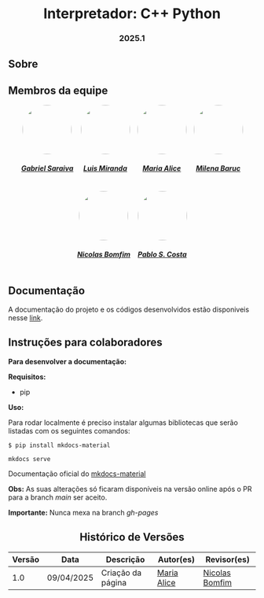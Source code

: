 <h1 align="center"> Interpretador: C++ Python</h1>
<h3 align="center"> 2025.1 </h3>

## Sobre



## Membros da equipe


<center>

<div style="display: flex; flex-direction: row; gap: 15px; flex-wrap: wrap; justify-content: center;" >
    <div>
        <a href="https://github.com/gabrielsarcan">
                <img style="border-radius: 50%;"         src="https://github.com/gabrielsarcan.png" width="100px;"/>
                <h5 class="text-center">Gabriel Saraiva</h5>
        </a>
    </div>
    <div>
        <a href="https://github.com/LuisMiranda10">
                <img style="border-radius: 50%;"         src="https://github.com/LuisMiranda10.png" width="100px;"/>
                <h5 class="text-center">Luis Miranda</h5>
        </a>
    </div>
    <div>
        <a href="https://github.com/Maliz30">
                <img style="border-radius: 50%;"         src="https://github.com/Maliz30.png" width="100px;"/>
                <h5 class="text-center">Maria Alice</h5>
        </a>
    </div>
        <div>
        <a href="https://github.com/MilenaBaruc">
                <img style="border-radius: 50%;"         src="https://github.com/MilenaBaruc.png" width="100px;"/>
                <h5 class="text-center">Milena Baruc</h5>
        </a>
    </div>
    <div>
        <a href="https://github.com/NickGehjk">
                <img style="border-radius: 50%;"         src="https://github.com/NickGehjk.png" width="100px;"/>
                <h5 class="text-center">Nicolas Bomfim</h5>
        </a>
    </div>
    <div>
        <a href="https://github.com/pabloheika">
                <img style="border-radius: 50%;"         src="https://github.com/pabloheika.png" width="100px;"/>
                <h5 class="text-center">Pablo S. Costa</h5>
        </a>
    </div>
</div>
    
</center>

## Documentação
A documentação do projeto e os códigos desenvolvidos estão disponiveis nesse [link](https://github.com/Maliz30/Interpretador_Cpp-Py).

## Instruções para colaboradores

**Para desenvolver a documentação:**

**Requisitos:**

- pip

**Uso:**

Para rodar localmente é preciso instalar algumas bibliotecas que serão listadas com os seguintes comandos:

```terminal
$ pip install mkdocs-material
```
```terminal
mkdocs serve
```

Documentação oficial do [mkdocs-material](https://squidfunk.github.io/mkdocs-material/)

**Obs:** As suas alterações só ficaram disponíveis na versão online após o PR para a branch *main* ser aceito.

**Importante:** Nunca mexa na branch *gh-pages*

<center>


## Histórico de Versões

| Versão |    Data    | Descrição                                 | Autor(es)                                       | Revisor(es)                                    |
| ------ | :--------: | ----------------------------------------- | ----------------------------------------------- | ---------------------------------------------- |
| 1.0    | 09/04/2025 | Criação da página                         | [Maria Alice](https://github.com/Maliz30)  | [Nicolas Bomfim](https://github.com/NickGehjk)      |


</center>